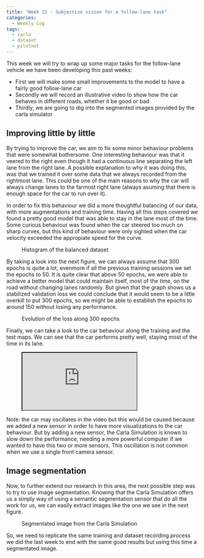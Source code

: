 ```yaml
---
title: "Week 22 - Subjective vision for a follow-lane task"
categories:
  - Weekly Log
tags:
  - carla
  - dataset
  - pilotnet
---
```


This week we will try to wrap up some major tasks for the follow-lane vehicle we have been developing this past weeks:

- First we will make some small improvements to the model to have a fairly good follow-lane car
- Secondly we will record an illustrative video to show how the car behaves in different roads, whether it be good or bad
- Thirdly, we are going to dig into the segmented images provided by the carla simulator

## Improving little by little

By trying to improve the car, we aim to fix some minor behaviour problems that were somewhat bothersome. One interesting behaviour was that it veered to the right even though it had a continuous line separating the left lane from the right lane. A possible explanation to why it was doing this, was that we trained it over some data that we always recorded from the rightmost lane. This could be one of the main reasons to why the car will always change lanes to the farmost right lane (always asuming that there is enough space for the car to run over it).

In order to fix this behaviour we did a more thoughtful balancing of our data, with more augmentations and training time. Having all this steps covered we found a pretty good model that was able to stay in the lane most of the time. Some curious behaviour was found when the car steered too much on sharp curves, but this kind of behaviour were only sighted when the car velocity exceeded the appropiate speed for the curve.

<figure class="align-center" style="width:70%">
  <img src="{{ site.url }}{{ site.baseurl }}/assets/images/histogram_good.png" alt="">
  <figcaption>Histogram of the balanced dataset</figcaption>
</figure>

By taking a look into the next figure, we can always assume that 300 epochs is quite a lot, evenmore if all the previous training sessions we set the epochs to 50. It is quite clear that above 50 epochs, we were able to achieve a better model that could maintain itself, most of the time, on the road without changing lanes randomly. But given that the graph shows us a stabilized validation loss we could conclude that it would seem to be a little overkill to put 300 epochs, so we might be able to establish the epochs to around 150 without losing any performance.

<figure class="align-center" style="width:70%">
  <img src="{{ site.url }}{{ site.baseurl }}/assets/images/epoch_loss_300_good.png" alt="">
  <figcaption>Evolution of the loss along 300 epochs</figcaption>
</figure>

Finally, we can take a look to the car behaviour along the training and the test maps. We can see that the car performs pretty well, staying most of the time in its lane. 

<figure class="align-center">
    <a href=""><iframe src="https://www.youtube.com/embed/ZsXERVFRY4g"></iframe></a>
</figure>

Note: the car may oscillates in the video but this would be caused because we added a new sensor in order to have more visualizations to the car behaviour. But by adding a new sensor, the Carla Simulation is known to slow down the performance, needing a more powerful computer if we wanted to have this two or more sensors. This oscillation is not common when we use a single front camera sensor.

## Image segmentation

Now, to further extend our research in this area, the next possible step was to try to use image segmentation. Knowing that the Carla Simulation offers us a simply way of using a semantic segmentation sensor that do all the work for us, we can easily extract images like the one we see in the next figure.

<figure class="align-center" style="width:70%">
  <img src="{{ site.url }}{{ site.baseurl }}/assets/images/segmentated_image.png" alt="">
  <figcaption>Segmentated image from the Carla Simulation</figcaption>
</figure>

So, we need to replicate the same training and dataset recording process we did the last week to end with the same good results but using this time a segmentated image.